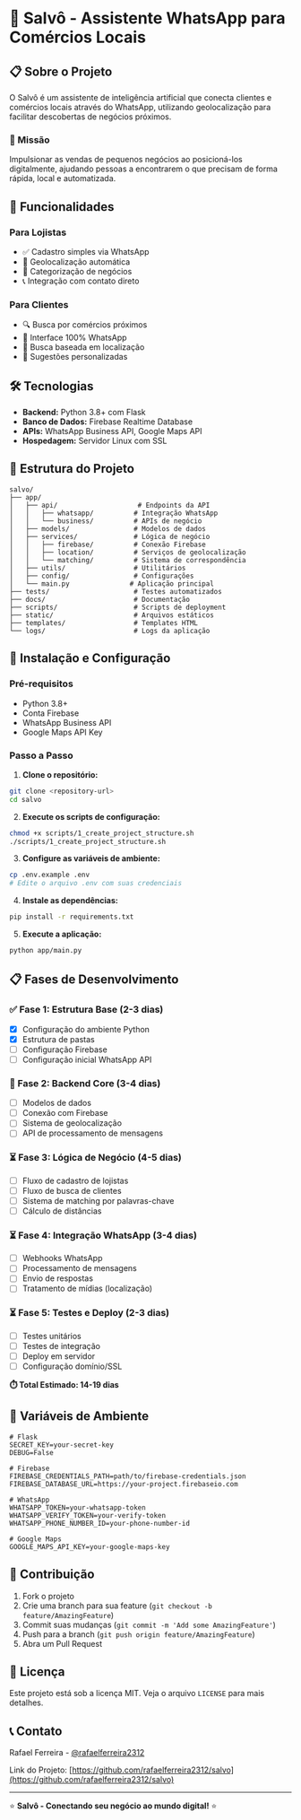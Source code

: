 # 🤖 Salvô - Assistente WhatsApp para Comércios Locais

## 📋 Sobre o Projeto

O Salvô é um assistente de inteligência artificial que conecta clientes e comércios locais através do WhatsApp, utilizando geolocalização para facilitar descobertas de negócios próximos.

### 🎯 Missão
Impulsionar as vendas de pequenos negócios ao posicioná-los digitalmente, ajudando pessoas a encontrarem o que precisam de forma rápida, local e automatizada.

## 🚀 Funcionalidades

### Para Lojistas
- ✅ Cadastro simples via WhatsApp
- 📍 Geolocalização automática
- 🏪 Categorização de negócios
- 📞 Integração com contato direto

### Para Clientes
- 🔍 Busca por comércios próximos
- 📱 Interface 100% WhatsApp
- 📍 Busca baseada em localização
- 🎯 Sugestões personalizadas

## 🛠️ Tecnologias

- **Backend:** Python 3.8+ com Flask
- **Banco de Dados:** Firebase Realtime Database
- **APIs:** WhatsApp Business API, Google Maps API
- **Hospedagem:** Servidor Linux com SSL

## 📁 Estrutura do Projeto

```
salvo/
├── app/
│   ├── api/                    # Endpoints da API
│   │   ├── whatsapp/          # Integração WhatsApp
│   │   └── business/          # APIs de negócio
│   ├── models/                # Modelos de dados
│   ├── services/              # Lógica de negócio
│   │   ├── firebase/          # Conexão Firebase
│   │   ├── location/          # Serviços de geolocalização
│   │   └── matching/          # Sistema de correspondência
│   ├── utils/                 # Utilitários
│   ├── config/                # Configurações
│   └── main.py               # Aplicação principal
├── tests/                     # Testes automatizados
├── docs/                      # Documentação
├── scripts/                   # Scripts de deployment
├── static/                    # Arquivos estáticos
├── templates/                 # Templates HTML
└── logs/                      # Logs da aplicação
```

## 🔧 Instalação e Configuração

### Pré-requisitos
- Python 3.8+
- Conta Firebase
- WhatsApp Business API
- Google Maps API Key

### Passo a Passo

1. **Clone o repositório:**
```bash
git clone <repository-url>
cd salvo
```

2. **Execute os scripts de configuração:**
```bash
chmod +x scripts/1_create_project_structure.sh
./scripts/1_create_project_structure.sh
```

3. **Configure as variáveis de ambiente:**
```bash
cp .env.example .env
# Edite o arquivo .env com suas credenciais
```

4. **Instale as dependências:**
```bash
pip install -r requirements.txt
```

5. **Execute a aplicação:**
```bash
python app/main.py
```

## 📋 Fases de Desenvolvimento

### ✅ Fase 1: Estrutura Base (2-3 dias)
- [x] Configuração do ambiente Python
- [x] Estrutura de pastas
- [ ] Configuração Firebase
- [ ] Configuração inicial WhatsApp API

### 🔄 Fase 2: Backend Core (3-4 dias)
- [ ] Modelos de dados
- [ ] Conexão com Firebase
- [ ] Sistema de geolocalização
- [ ] API de processamento de mensagens

### ⏳ Fase 3: Lógica de Negócio (4-5 dias)
- [ ] Fluxo de cadastro de lojistas
- [ ] Fluxo de busca de clientes
- [ ] Sistema de matching por palavras-chave
- [ ] Cálculo de distâncias

### ⏳ Fase 4: Integração WhatsApp (3-4 dias)
- [ ] Webhooks WhatsApp
- [ ] Processamento de mensagens
- [ ] Envio de respostas
- [ ] Tratamento de mídias (localização)

### ⏳ Fase 5: Testes e Deploy (2-3 dias)
- [ ] Testes unitários
- [ ] Testes de integração
- [ ] Deploy em servidor
- [ ] Configuração domínio/SSL

**⏱️ Total Estimado: 14-19 dias**

## 🔐 Variáveis de Ambiente

```env
# Flask
SECRET_KEY=your-secret-key
DEBUG=False

# Firebase
FIREBASE_CREDENTIALS_PATH=path/to/firebase-credentials.json
FIREBASE_DATABASE_URL=https://your-project.firebaseio.com

# WhatsApp
WHATSAPP_TOKEN=your-whatsapp-token
WHATSAPP_VERIFY_TOKEN=your-verify-token
WHATSAPP_PHONE_NUMBER_ID=your-phone-number-id

# Google Maps
GOOGLE_MAPS_API_KEY=your-google-maps-key
```

## 🤝 Contribuição

1. Fork o projeto
2. Crie uma branch para sua feature (`git checkout -b feature/AmazingFeature`)
3. Commit suas mudanças (`git commit -m 'Add some AmazingFeature'`)
4. Push para a branch (`git push origin feature/AmazingFeature`)
5. Abra um Pull Request

## 📝 Licença

Este projeto está sob a licença MIT. Veja o arquivo `LICENSE` para mais detalhes.

## 📞 Contato

Rafael Ferreira - [@rafaelferreira2312](https://github.com/rafaelferreira2312)

Link do Projeto: [https://github.com/rafaelferreira2312/salvo](https://github.com/rafaelferreira2312/salvo)

---

⭐ **Salvô - Conectando seu negócio ao mundo digital!** ⭐
